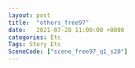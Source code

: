 ```yaml
---
layout: post
title:  "others_free97"
date:   2021-07-28 11:00:00 +0000
categories: Etc
Tags: Story Etc
SceneCode: ["scene_free97_q1_s20"]
---
```

